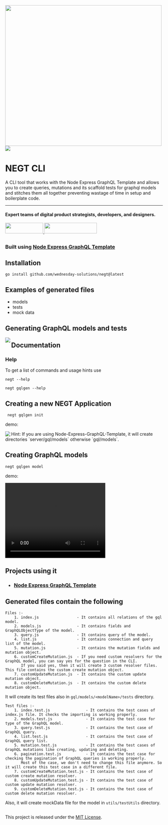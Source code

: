 <img align="left" src="https://github.com/wednesday-solutions/negt/blob/develop/docs/negt-cli-preview.png" width="500" height="450" />

<div>
  <a href="https://www.wednesday.is?utm_source=gthb&utm_medium=repo&utm_campaign=serverless" align="left" style="margin-left: 0;">
    <img src="https://uploads-ssl.webflow.com/5ee36ce1473112550f1e1739/5f5879492fafecdb3e5b0e75_wednesday_logo.svg">
  </a>
  <p>
    <h1 align="left">NEGT CLI</h1>
  </p>

  <p>
A CLI tool that works with the Node Express GraphQL Template and allows you to create queries, mutations and its scaffold tests for graphql models and stitches them all together preventing wastage of time in setup and boilerplate code.
  </p>

---

  <p>
    <h4>
      Expert teams of digital product strategists, developers, and designers.
    </h4>
  </p>

  <div>
    <a href="https://www.wednesday.is/contact-us?utm_source=gthb&utm_medium=repo&utm_campaign=serverless" target="_blank">
      <img src="https://uploads-ssl.webflow.com/5ee36ce1473112550f1e1739/5f6ae88b9005f9ed382fb2a5_button_get_in_touch.svg" width="121" height="34">
    </a>
    <a href="https://github.com/wednesday-solutions/" target="_blank">
      <img src="https://uploads-ssl.webflow.com/5ee36ce1473112550f1e1739/5f6ae88bb1958c3253756c39_button_follow_on_github.svg" width="168" height="34">
    </a>
  </div>

##

  <p>
    <h3 align="left">Built using <a href="https://github.com/wednesday-solutions/node-express-graphql-template/blob/develop/README.md" target="_blank">Node Express GraphQL Template</a>
    </h3>
  </p>

</div>

##


## Installation

    go install github.com/wednesday-solutions/negt@latest
    
## Examples of generated files

<ul>
  <li><a href=gitub.com/wednesday-solutions/negt/blob/develop/generated-files/models></a>models</li>
  <li><a href=gitub.com/wednesday-solutions/negt/blob/develop/generated-files/models/tests></a>tests</li>
  <li><a href=gitub.com/wednesday-solutions/negt/blob/develop/generated-files/mockData></a>mock data</li>
</ul>

## Generating GraphQL models and tests

<img align="left" src="https://github.com/wednesday-solutions/negt/blob/develop/docs/negt-cli-model-sample.png"/>

## Documentation

<h3>Help</h3>

<p>To get a list of commands and usage hints use</p>

    negt --help
    
    negt gqlgen --help
    
## Creating a new NEGT Application

     negt gqlgen init
     
demo:

<img align="left" src="https://github.com/wednesday-solutions/negt/blob/develop/docs/negt-cli-init-sample.png"/>

<p>Hint: If you are using Node-Express-GraphQL-Template, it will create directories `server/gql/models` otherwise `gql/models`.</p>

## Creating GraphQL models

    negt gqlgen model
    
demo:
    
<video width="320" height="240" autoplay>
  <source src="https://github.com/wednesday-solutions/negt/blob/develop/docs/negt-cli-init-sample.png" type="video/mp4">
  <source src="movie.ogg" type="video/ogg">
Your browser does not support the video tag.
</video>

## Projects using it

<h3><ul><li><a href="https://github.com/wednesday-solutions/node-express-graphql-template">Node Express GraphQL Template</a></li></ul></h3>

## Generated files contain the following

    Files :-
        1. index.js                 - It contains all relations of the gql model.
        2. models.js                - It contains fields and GraphQLObjectType of the model.
        3. query.js                 - It contains query of the model.
        4. list.js                  - It contains connection and query list of the model.
        5. mutation.js              - It contains the mutation fields and mutation object.
        6. customCreateMutation.js  - If you need custom resolvers for the GraphQL model, you can say yes for the question in the CLI.
           If you said yes, then it will create 3 custom resolver files. This file contains the custom create mutation object.
        7. customUpdateMutation.js  - It contains the custom update mutation object.
        8. customDeleteMutation.js  - It contains the custom delete mutation object.

It will create its test files also in `gql/models/<modelName>/tests` directory.

    Test files :-
        1. index.test.js                - It contains the test cases of index.js file. It checks the importing is working properly.
        2. models.test.js               - It contains the test case for type of the GraphQL model.
        3. query.test.js                - It contains the test case of GraphQL query.
        4. list.test.js                 - It contains the test case of GraphQL query list.
        5. mutation.test.js             - It contains the test cases of GraphQL mutations like creating, updating and deleting.
        6. pagination.test.js           - It contains the test case for checking the pagination of GraphQL queries is working properly.
           Most of the case, we don't need to change this file anymore. So it will create this test case in a different file.
        7. customCreateMutation.test.js - It contains the test case of custom create mutation resolver.
        8. customUpdateMutation.test.js - It contains the test case of custom update mutation resolver.
        9. customDeleteMutation.test.js - It contains the test case of custom delete mutation resolver.

Also, it will create mockData file for the model in `utils/testUtils` directory.

##

<p>This project is released under the <a href="https://github.com/wednesday-solutions/negt/blob/develop/LICENCE">MIT License</a>.</p>

